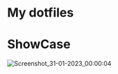 # My dotfiles

# ShowCase
![Screenshot_31-01-2023_00:00:04](https://user-images.githubusercontent.com/108900963/215652089-9b0a80b2-c28c-4702-8e88-e5f5a008c741.png)
